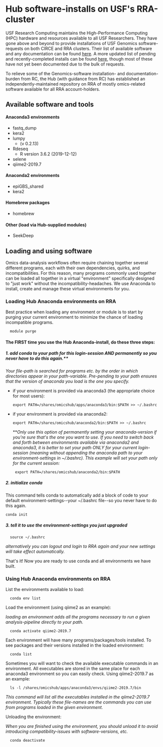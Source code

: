 #  Hub software-installs on USF's RRA-cluster

USF Research Computing maintains the High-Performance Computing (HPC) hardware and resources available to all USF Researchers.  They have gone above and beyond to provide installations of USF Genomics software-requests on both CIRCE and RRA clusters. Their list of available software and any documentation can be found <a href=https://wiki.rc.usf.edu/index.php/Applications>here</a>. A more updated list of pending and recently-completed installs can be found <a href=https://wiki.rc.usf.edu/index.php/Apps_Queue>here</a>, though most of these have not yet been documented due to the bulk of requests.

To relieve some of the Genomics-software installation- and documentation-burden from RC, the Hub (with guidance from RC) has established an independently-maintained repository on RRA of mostly omics-related software available for all RRA account-holders. 

<h2> Available software and tools </h2>

#### Anaconda3 environments ####

   + fastq_dump
   + kera2
   + lumpy
        + (v 0.2.13)
   + Rdeseq
        + R version 3.6.2 (2019-12-12)
   + selene
   + qiime2-2019.7

#### Anaconda2 environments ####

   + epiGBS_shared
   + kera2

#### Homebrew packages ####

   + homebrew

#### Other (load via Hub-supplied modules) ####

   + SeekDeep



<h2>Loading and using software</h1>

Omics data-analysis workflows often require chaining together several different programs, each with their own dependencies, quirks, and incompatibilities. For this reason, many programs commonly used together can be loaded all together in a virtual "environment" specifically designed to "just work" without the incompatibility-headaches. We use Anaconda to install, create and manage these virtual environments for you.

### Loading Hub Anaconda environments on RRA ###

Best practice when loading any environment or module is to start by purging your current environment to minimize the chance of loading incompatible programs. 

      module purge

#### The FIRST time you use the Hub Anaconda-install, do these three steps: ####

##### 1. add conda to your path for this login-session AND permanently so you never have to do this again.**

   *Your file-path is searched for programs etc. by the order in which directories appear in your path-variable. Pre-pending to your path ensures that the version of anaconda you load is the one you specify.*
   
   + if your environment is provided via anaconda3 (the appropriate choice for most users):
   
         export PATH=/shares/omicshub/apps/anaconda3/bin:$PATH >> ~/.bashrc
         
   + if your environment is provided via anaconda2:
        
         export PATH=/shares/omicshub/anaconda2/bin:$PATH >> ~/.bashrc

      ***Only use this option of permanently setting your anaconda-version if you're sure that's the one you want to use. If you need to switch back and forth between environments available via anaconda2 and anaconda3, it is better to set your path ONLY for your current login-session (meaning without appending the anaconda path to your environment-settings in ~/.bashrc). This example will set your path only for the current session:*

          export PATH=/shares/omicshub/anaconda2/bin:$PATH

##### 2. initialize conda

This command tells conda to automatically add a block of code to your default environment-settings--your ~/.bashrc file--so you never have to do this again.

    conda init
            
##### 3. tell it to use the environment-settings you just upgraded

      source ~/.bashrc
            
   *alternatively you can logout and login to RRA again and your new settings will take effect automatically.*



That's it! Now you are ready to use conda and all environments we have built.

### Using Hub Anaconda environments on RRA ###

List the environments available to load:

      conda env list
        
Load the environment (using qiime2 as an example):
    
   *loading an environment adds all the programs necessary to run a given analysis-pipeline directly to your path.*
         
      conda activate qiime2-2019.7
        
Each environment will have many programs/packages/tools installed. To see packages and their versions installed in the loaded environment:

      conda list
      

Sometimes you will want to check the available executable commands in an environment. All executables are stored in the same place for each anaconda3 environment so you can easily check. Using qiime2-2019.7 as an example: 

      ls -l /shares/omicshub/apps/anaconda3/envs/qiime2-2019.7/bin
   *This command will list all the executables installed in the qiime2-2019.7 environment. Typically these file-names are the commands you can use from programs loaded in the given environment.*   


Unloading the environment:
    
   *When you are finished using the environment, you should unload it to avoid introducing compatibility-issues with software-versions, etc.*
    
      conda deactivate
